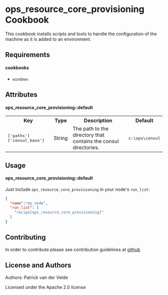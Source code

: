 ops_resource_core_provisioning Cookbook
======================
This cookbook installs scripts and tools to handle the configuration of the machine as it is added to an environment.

Requirements
------------

#### cookbooks
- `windows`

Attributes
----------

#### ops_resource_core_provisioning::default
<table>
  <tr>
    <th>Key</th>
    <th>Type</th>
    <th>Description</th>
    <th>Default</th>
  </tr>
  <tr>
    <td><tt>['paths']['consul_base']</tt></td>
    <td>String</td>
    <td>The path to the directory that contains the consul directories.</td>
    <td><tt>c:\ops\consul</tt></td>
  </tr>
</table>

Usage
-----
#### ops_resource_core_provisioning::default
Just include `ops_resource_core_provisioning` in your node's `run_list`:

```json
{
  "name":"my_node",
  "run_list": [
    "recipe[ops_resource_core_provisioning]"
  ]
}
```

Contributing
------------
In order to contribute please see contribution guidelines at [github](https://github.com/pvandervelde/ops-resource-core)

License and Authors
-------------------
Authors: Patrick van der Velde

Licensed under the Apache 2.0 license
